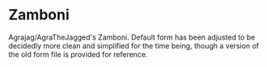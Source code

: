 # Zamboni
Agrajag/AgraTheJagged's Zamboni. Default form has been adjusted to be decidedly more clean and simplified for the time being, though a version of the old form file is provided for reference.
